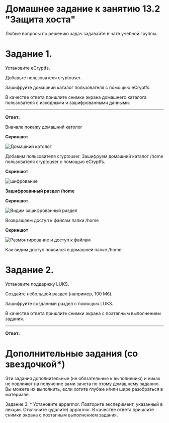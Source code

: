# Домашнее задание к занятию 13.2 "Защита хоста"

Любые вопросы по решению задач задавайте в чате учебной группы.

# Задание 1.
Установите eCryptfs.

Добавьте пользователя cryptouser.

Зашифруйте домашний каталог пользователя с помощью eCryptfs.

В качестве ответа пришлите снимки экрана домашнего каталога пользователя с исходными и зашифрованными данными.

___
**Ответ:**

Вначале покажу домашний католог 

**Скриншот**

![Домашний католог](https://user-images.githubusercontent.com/94833070/205437175-0658f5fa-f5e3-4188-9714-648e29d1313f.png)


Добавим пользователя cryptouser.
Зашифруем домашний каталог /home пользователя cryptouser с помощью eCryptfs.

**Скриншот**

![шифрование](https://user-images.githubusercontent.com/94833070/205437182-e450d529-e1d3-4d6d-a201-708b95e9721e.png)


**Зашифрованный раздел /home**

**Скриншот**

![Видим зашифрованный раздел](https://user-images.githubusercontent.com/94833070/205437047-bc24c9ed-a51c-45a5-9dae-b42b999071ed.png)

Возвращяем доступ к файлам папки /home 

**Скриншот**

![Размонтирование и доступ к файлам](https://user-images.githubusercontent.com/94833070/205437191-dcd34637-63e7-450f-bb6e-c82bd99ebf1f.png)


Как видим доступ появился в домашней папке /home 

# Задание 2.
Установите поддержку LUKS.

Создайте небольшой раздел (например, 100 Мб).

Зашифруйте созданный раздел с помощью LUKS.

В качестве ответа пришлите снимки экрана с поэтапным выполнением задания.

___
**Ответ:**




# Дополнительные задания (со звездочкой*)
Эти задания дополнительные (не обязательные к выполнению) и никак не повлияют на получение вами зачета по этому домашнему заданию. Вы можете их выполнить, если хотите глубже и/или шире разобраться в материале.

Задание 3. *
Установите apparmor.
Повторите эксперимент, указанный в лекции.
Отключите (удалите) apparmor.
В качестве ответа пришлите снимки экрана с поэтапным выполнением задания.
